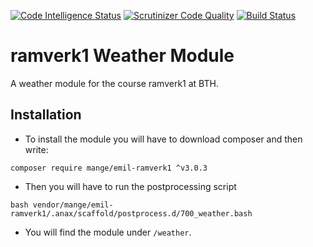 [![Code Intelligence Status](https://scrutinizer-ci.com/g/mangepong/ramverk1-weather/badges/code-intelligence.svg?b=master)](https://scrutinizer-ci.com/code-intelligence)
[![Scrutinizer Code Quality](https://scrutinizer-ci.com/g/mangepong/ramverk1-weather/badges/quality-score.png?b=master)](https://scrutinizer-ci.com/g/mangepong/ramverk1-weather/?branch=master)
[![Build Status](https://travis-ci.org/mangepong/ramverk1-weather.svg?branch=master)](https://travis-ci.org/mangepong/ramverk1-weather)
# ramverk1 Weather Module

A weather module for the course ramverk1 at BTH.

## Installation

* To install the module you will have to download composer and then write:
```
composer require mange/emil-ramverk1 ^v3.0.3
```

* Then you will have to run the postprocessing script
```
bash vendor/mange/emil-ramverk1/.anax/scaffold/postprocess.d/700_weather.bash
```

* You will find the module under ``/weather``.

